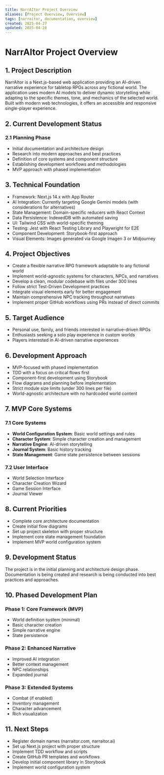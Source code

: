 ```yaml
---
title: NarrAItor Project Overview
aliases: [Project Overview, Overview]
tags: [narraitor, documentation, overview]
created: 2025-04-27
updated: 2025-04-28
---
```


# NarrAItor Project Overview

## 1. Project Description
NarrAItor is a Next.js-based web application providing an AI-driven narrative experience for tabletop RPGs across any fictional world. The application uses modern AI models to deliver dynamic storytelling while adapting to the specific themes, tone, and mechanics of the selected world. Built with modern web technologies, it offers an accessible and responsive single-player experience.

## 2. Current Development Status

### 2.1 Planning Phase
- Initial documentation and architecture design
- Research into modern approaches and best practices
- Definition of core systems and component structure
- Establishing development workflows and methodologies
- MVP approach with phased implementation

## 3. Technical Foundation
- Framework: Next.js 14.x with App Router
- AI Integration: Currently targeting Google Gemini models (with considerations for alternatives)
- State Management: Domain-specific reducers with React Context
- Data Persistence: IndexedDB with automated saving
- UI: Tailwind CSS with world-specific theming
- Testing: Jest with React Testing Library and Playwright for E2E
- Component Development: Storybook-first approach
- Visual Elements: Images generated via Google Imagen 3 or Midjourney

## 4. Project Objectives
- Create a flexible narrative RPG framework adaptable to any fictional world
- Implement world-agnostic systems for characters, NPCs, and narratives
- Develop a clean, modular codebase with files under 300 lines
- Follow strict Test-Driven Development practices
- Integrate visual elements early for better engagement
- Maintain comprehensive NPC tracking throughout narratives
- Implement proper GitHub workflows using PRs instead of direct commits

## 5. Target Audience
- Personal use, family, and friends interested in narrative-driven RPGs
- Enthusiasts seeking a solo play experience in custom worlds
- Players interested in AI-driven narrative experiences

## 6. Development Approach
- MVP-focused with phased implementation
- TDD with a focus on critical flows first
- Component-first development using Storybook
- Flow diagrams and planning before implementation
- Strict module size limits (under 300 lines per file)
- World-agnostic architecture with no hardcoded world content

## 7. MVP Core Systems

### 7.1 Core Systems
- **World Configuration System**: Basic world settings and rules
- **Character System**: Simple character creation and management
- **Narrative Engine**: AI-driven storytelling
- **Journal System**: Basic history tracking
- **State Management**: Game state persistence between sessions

### 7.2 User Interface
- World Selection Interface
- Character Creation Wizard
- Game Session Interface
- Journal Viewer

## 8. Current Priorities
- Complete core architecture documentation
- Create initial flow diagrams
- Set up project skeleton with proper structure
- Implement core state management foundation
- Implement MVP world configuration system

## 9. Development Status
The project is in the initial planning and architecture design phase. Documentation is being created and research is being conducted into best practices and approaches.

## 10. Phased Development Plan

### Phase 1: Core Framework (MVP)
- World definition system (minimal)
- Basic character creation
- Simple narrative engine
- State persistence

### Phase 2: Enhanced Narrative
- Improved AI integration
- Better context management
- NPC relationships
- Expanded journal

### Phase 3: Extended Systems
- Combat (if enabled)
- Inventory management
- Character advancement
- Rich visualization

## 11. Next Steps
- Register domain names (narraitor.com, narraitor.ai)
- Set up Next.js project with proper structure
- Implement TDD workflow and scripts
- Create GitHub PR templates and workflows
- Develop initial component library in Storybook
- Implement world configuration system
